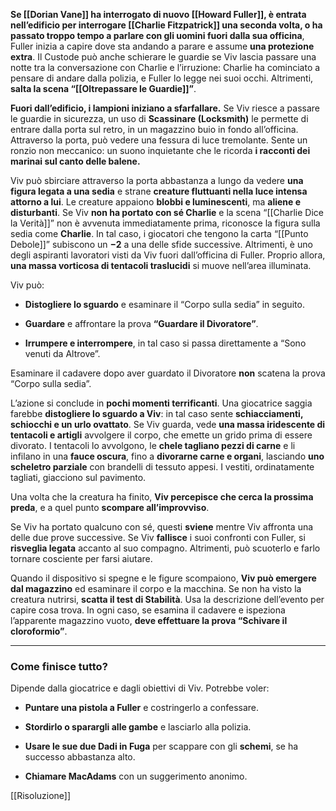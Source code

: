 **Se [[Dorian Vane]] ha interrogato di nuovo [[Howard Fuller]], è entrata nell’edificio per interrogare [[Charlie Fitzpatrick]] una seconda volta, o ha passato troppo tempo a parlare con gli uomini fuori dalla sua officina**, Fuller inizia a capire dove sta andando a parare e assume **una protezione extra**. Il Custode può anche schierare le guardie se Viv lascia passare una notte tra la conversazione con Charlie e l’irruzione: Charlie ha cominciato a pensare di andare dalla polizia, e Fuller lo legge nei suoi occhi. Altrimenti, **salta la scena “[[Oltrepassare le Guardie]]”**.

**Fuori dall’edificio, i lampioni iniziano a sfarfallare.** Se Viv riesce a passare le guardie in sicurezza, un uso di **Scassinare (Locksmith)** le permette di entrare dalla porta sul retro, in un magazzino buio in fondo all’officina. Attraverso la porta, può vedere una fessura di luce tremolante. Sente un ronzio non meccanico: un suono inquietante che le ricorda **i racconti dei marinai sul canto delle balene.**

Viv può sbirciare attraverso la porta abbastanza a lungo da vedere **una figura legata a una sedia** e strane **creature fluttuanti nella luce intensa attorno a lui**. Le creature appaiono **blobbi e luminescenti**, ma **aliene e disturbanti**. Se Viv **non ha portato con sé Charlie** e la scena “[[Charlie Dice la Verità]]” non è avvenuta immediatamente prima, riconosce la figura sulla sedia come **Charlie**. In tal caso, i giocatori che tengono la carta “[[Punto Debole]]” subiscono un **−2** a una delle sfide successive. Altrimenti, è uno degli aspiranti lavoratori visti da Viv fuori dall’officina di Fuller. Proprio allora, **una massa vorticosa di tentacoli traslucidi** si muove nell’area illuminata.

Viv può:

- **Distogliere lo sguardo** e esaminare il “Corpo sulla sedia” in seguito.
    
- **Guardare** e affrontare la prova **“Guardare il Divoratore”**.
    
- **Irrumpere e interrompere**, in tal caso si passa direttamente a “Sono venuti da Altrove”.
    

Esaminare il cadavere dopo aver guardato il Divoratore **non** scatena la prova “Corpo sulla sedia”.

L’azione si conclude in **pochi momenti terrificanti**. Una giocatrice saggia farebbe **distogliere lo sguardo a Viv**: in tal caso sente **schiacciamenti, schiocchi e un urlo ovattato**. Se Viv guarda, vede **una massa iridescente di tentacoli e artigli** avvolgere il corpo, che emette un grido prima di essere divorato. I tentacoli lo avvolgono, le **chele tagliano pezzi di carne** e li infilano in una **fauce oscura**, fino a **divorarne carne e organi**, lasciando **uno scheletro parziale** con brandelli di tessuto appesi. I vestiti, ordinatamente tagliati, giacciono sul pavimento.

Una volta che la creatura ha finito, **Viv percepisce che cerca la prossima preda**, e a quel punto **scompare all’improvviso**.

Se Viv ha portato qualcuno con sé, questi **sviene** mentre Viv affronta una delle due prove successive. Se Viv **fallisce** i suoi confronti con Fuller, si **risveglia legata** accanto al suo compagno. Altrimenti, può scuoterlo e farlo tornare cosciente per farsi aiutare.

Quando il dispositivo si spegne e le figure scompaiono, **Viv può emergere dal magazzino** ed esaminare il corpo e la macchina. Se non ha visto la creatura nutrirsi, **scatta il test di Stabilità**. Usa la descrizione dell’evento per capire cosa trova. In ogni caso, se esamina il cadavere e ispeziona l’apparente magazzino vuoto, **deve effettuare la prova “Schivare il cloroformio”**.

---

### **Come finisce tutto?**

Dipende dalla giocatrice e dagli obiettivi di Viv. Potrebbe voler:

- **Puntare una pistola a Fuller** e costringerlo a confessare.
    
- **Stordirlo o sparargli alle gambe** e lasciarlo alla polizia.
    
- **Usare le sue due Dadi in Fuga** per scappare con gli **schemi**, se ha successo abbastanza alto.
    
- **Chiamare MacAdams** con un suggerimento anonimo.

[[Risoluzione]]